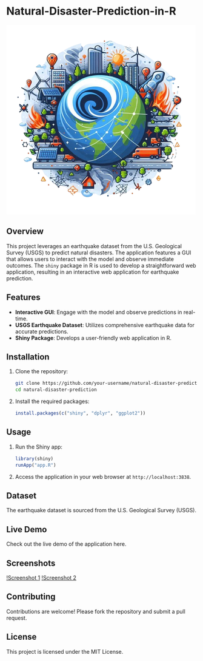 # Natural-Disaster-Prediction-in-R


![Project Logo](https://github.com/ABHIJATSARARI/Natural-Disaster-Prediction-in-R/blob/main/logo.png)


## Overview
This project leverages an earthquake dataset from the U.S. Geological Survey (USGS) to predict natural disasters. The application features a GUI that allows users to interact with the model and observe immediate outcomes. The `shiny` package in R is used to develop a straightforward web application, resulting in an interactive web application for earthquake prediction.

## Features
- **Interactive GUI**: Engage with the model and observe predictions in real-time.
- **USGS Earthquake Dataset**: Utilizes comprehensive earthquake data for accurate predictions.
- **Shiny Package**: Develops a user-friendly web application in R.

## Installation
1. Clone the repository:
    ```bash
    git clone https://github.com/your-username/natural-disaster-prediction.git
    cd natural-disaster-prediction
    ```
2. Install the required packages:
    ```R
    install.packages(c("shiny", "dplyr", "ggplot2"))
    ```

## Usage
1. Run the Shiny app:
    ```R
    library(shiny)
    runApp("app.R")
    ```
2. Access the application in your web browser at `http://localhost:3838`.

## Dataset
The earthquake dataset is sourced from the U.S. Geological Survey (USGS).

## Live Demo
Check out the live demo of the application here.



## Screenshots
[!Screenshot 1](https://github.com/ABHIJATSARARI/Natural-Disaster-Prediction-in-R/blob/main/Preset1.jpg)
[!Screenshot 2](https://github.com/ABHIJATSARARI/Natural-Disaster-Prediction-in-R/blob/main/Preset2.jpg)

## Contributing
Contributions are welcome! Please fork the repository and submit a pull request.

## License
This project is licensed under the MIT License.


